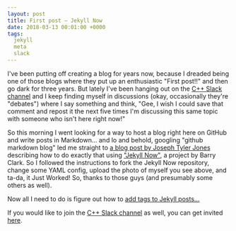 ```yaml
---
layout: post
title: First post — Jekyll Now
date: 2018-03-13 00:01:00 +0000
tags:
  jekyll
  meta
  slack
---
```


I've been putting off creating a blog for years now, because I dreaded being one of those blogs
where they put up an enthusiastic "First post!!" and then go dark for three years. But lately
I've been hanging out on the [C++ Slack channel](https://cpplang.slack.com) and I keep finding
myself in discussions (okay, occasionally they're "debates") where I say something and think,
"Gee, I wish I could save that comment and repost it the next five times I'm discussing this
same topic with someone who isn't here right now!"

So this morning I went looking for a way to host a blog right here on GitHub and write posts
in Markdown... and lo and behold, googling "github markdown blog" led me straight to
[a blog post by Joseph Tyler Jones](https://howchoo.com/g/yzg0yjdmntl/how-to-blog-in-markdown-using-github-and-jekyll-now)
describing how to do exactly that using ["Jekyll Now"](https://github.com/barryclark/jekyll-now),
a project by Barry Clark. So I followed the instructions to fork the Jekyll Now repository,
change some YAML config, upload the photo of myself you see above, and ta-da, it Just Worked!
So, thanks to those guys (and presumably some others as well).

Now all I need to do is figure out how to [add tags to Jekyll posts...](https://github.com/barryclark/jekyll-now/issues/214)

If you would like to join the [C++ Slack channel](https://cpplang.slack.com) as well,
you can get invited [here](https://cpplang.now.sh).
